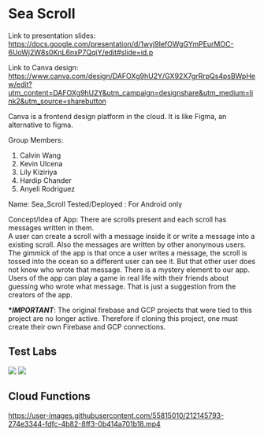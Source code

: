 # Sea Scroll

Link to presentation slides:  https://docs.google.com/presentation/d/1wyj9IefOWgGYmPEurMOC-6UoWj2W8s0KnL6nxP7QqiY/edit#slide=id.p 

Link to Canva design:  https://www.canva.com/design/DAFOXg9hU2Y/GX92X7grRrpQs4psBWpHew/edit?utm_content=DAFOXg9hU2Y&utm_campaign=designshare&utm_medium=link2&utm_source=sharebutton      

Canva is a frontend design platform in the cloud. It is like Figma, an alternative to figma. 

Group Members:
1) Calvin Wang
2) Kevin Ulcena
3) Lily Kiziriya
4) Hardip Chander
5) Anyeli Rodriguez

Name: Sea_Scroll
Tested/Deployed : For Android only 

Concept/Idea of App:
There are scrolls present and each scroll has messages written in them.  
A user can create a scroll with a message inside it or write a message into a existing scroll. 
Also the messages are written by other anonymous users.
The gimmick of the app is that once a user writes a message, the scroll is tossed into the ocean so a different user can see it. 
But that other user does not know who wrote that message. There is a mystery element to our app. 
Users of the app can play a game in real life with their friends about guessing who wrote what message. That is just a suggestion from the creators of the app.

__**IMPORTANT*__: The original firebase and GCP projects that were tied to this project are no longer active. Therefore if cloning this project, one must create their own Firebase and GCP connections.

## Test Labs
![](https://cdn.glitch.global/48c1489f-38f3-45a2-a2aa-d9ba2fdab1f1/FirebaseTestLabs.png?v=1673546686317)
![](https://cdn.glitch.global/48c1489f-38f3-45a2-a2aa-d9ba2fdab1f1/FirebaseTestLabs2.png?v=1673546690868)

## Cloud Functions
https://user-images.githubusercontent.com/55815010/212145793-274e3344-fdfc-4b82-8ff3-0b414a701b18.mp4
